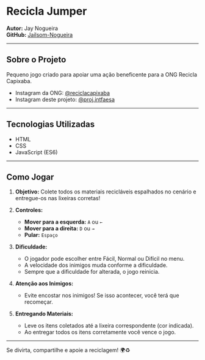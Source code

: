 # Recicla Jumper

**Autor:** Jay Nogueira  
**GitHub:** [Jailsom-Nogueira](https://github.com/Jailsom-Nogueira)

---

## Sobre o Projeto

Pequeno jogo criado para apoiar uma ação beneficente para a ONG Recicla Capixaba.

- Instagram da ONG: [@reciclacapixaba](https://www.instagram.com/reciclacapixaba/)
- Instagram deste projeto: [@proj.intfaesa](https://www.instagram.com/proj.intfaesa?utm_source=ig_web_button_share_sheet&igsh=ZDNlZDc0MzIxNw==)

---

## Tecnologias Utilizadas

- HTML
- CSS
- JavaScript (ES6)

---

## Como Jogar

1. **Objetivo:**
   Colete todos os materiais recicláveis espalhados no cenário e entregue-os nas lixeiras corretas!

2. **Controles:**
   - **Mover para a esquerda:** `A` ou `←`
   - **Mover para a direita:** `D` ou `→`
   - **Pular:** `Espaço`

3. **Dificuldade:**
   - O jogador pode escolher entre Fácil, Normal ou Difícil no menu.
   - A velocidade dos inimigos muda conforme a dificuldade.
   - Sempre que a dificuldade for alterada, o jogo reinicia.

4. **Atenção aos Inimigos:**
   - Evite encostar nos inimigos! Se isso acontecer, você terá que recomeçar.

5. **Entregando Materiais:**
   - Leve os itens coletados até a lixeira correspondente (cor indicada).
   - Ao entregar todos os itens corretamente você vence o jogo.

---

Se divirta, compartilhe e apoie a reciclagem! 🌍♻️

